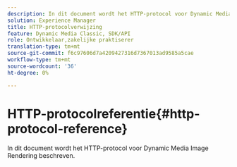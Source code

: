 ```yaml
---
description: In dit document wordt het HTTP-protocol voor Dynamic Media Image Rendering beschreven.
solution: Experience Manager
title: HTTP-protocolverwijzing
feature: Dynamic Media Classic, SDK/API
role: Ontwikkelaar,zakelijke praktiserer
translation-type: tm+mt
source-git-commit: f6c97606d7a4209427316d7367013ad9585a5cae
workflow-type: tm+mt
source-wordcount: '36'
ht-degree: 0%

---
```



# HTTP-protocolreferentie{#http-protocol-reference}

In dit document wordt het HTTP-protocol voor Dynamic Media Image Rendering beschreven.

